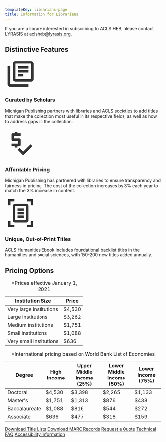 ```yaml
---
templateKey: librarians-page
title: Information for Librarians
---
```

<p class="lead">If you are a library interested in subscribing to ACLS HEB, please contact LYRASIS at <a href="mailto:aclsheb@lyrasis.org">aclsheb@lyrasis.org</a>.</p>

## Distinctive Features

<div class="features">
    <div class="row justify-content-between py-4">
        <div class="col-md-4 text-center">
            <svg xmlns="http://www.w3.org/2000/svg" height="100px" viewBox="0 0 24 24" width="100px" fill="#333333"><title>Library Books Icon</title><path d="M0 0h24v24H0V0z" fill="none"/><path d="M4 6H2v14c0 1.1.9 2 2 2h14v-2H4V6zm16-4H8c-1.1 0-2 .9-2 2v12c0 1.1.9 2 2 2h12c1.1 0 2-.9 2-2V4c0-1.1-.9-2-2-2zm0 14H8V4h12v12zM10 9h8v2h-8zm0 3h4v2h-4zm0-6h8v2h-8z"/></svg>
            <h3 class="proxima-nova">Curated by Scholars</h3>
<p> Michigan Publishing partners with libraries and ACLS societies to add titles that make the collection most useful in its respective fields, as well as how to address gaps in the collection.</p>
        </div>
        <div class="col-md-4 text-center">
            <svg xmlns="http://www.w3.org/2000/svg" enable-background="new 0 0 24 24" height="100px" viewBox="0 0 24 24" width="100px" fill="#333333"><g><title>Dollar sign with checkmark icon</title><path d="M0,0h24v24H0V0z" fill="none"/></g><g><g><path d="M12,13V9c0-0.55-0.45-1-1-1H7V6h5V4H9.5V3h-2v1H6C5.45,4,5,4.45,5,5v4c0,0.55,0.45,1,1,1h4v2H5v2h2.5v1h2v-1H11 C11.55,14,12,13.55,12,13z"/><polygon points="19.59,12.52 13.93,18.17 11.1,15.34 9.69,16.76 13.93,21 21,13.93"/></g></g></svg>
            <h3 class="proxima-nova">Affordable Pricing</h3>
<p> Michigan Publishing has partnered with libraries to ensure transparency and fairness in pricing. The cost of the collection increases by 3% each year to match the 3% increase in content. 
</p>
        </div>
        <div class="col-md-4 text-center">
            <svg xmlns="http://www.w3.org/2000/svg" enable-background="new 0 0 20 20" height="100px" viewBox="0 0 20 20" width="100px" fill="#333333"><title>Document scanner icon</title><rect fill="none" height="20" width="20"/><path d="M6,2.5H3.5V5H2V1h4V2.5z M16.5,5l0-2.5l-2.5,0L14,1l4,0l0,4L16.5,5z M14,17.5h2.5V15H18v4h-4V17.5z M3.5,15l0,2.5l2.5,0 L6,19l-4,0l0-4L3.5,15z M13.49,14.5H6.5l0.01-9h6.99L13.49,14.5z M6.43,4C5.64,4,5,4.67,5,5.5v9C5,15.33,5.64,16,6.43,16h7.14 c0.79,0,1.43-0.67,1.43-1.5v-9C15,4.67,14.36,4,13.57,4H6.43z M12,7H8v1.5h4V7z M12,9.25H8v1.5h4V9.25z M12,11.5H8V13h4V11.5z"/></svg>
            <h3 class="proxima-nova">Unique, Out-of-Print Titles</h3>
<p> ACLS Humanities Ebook includes foundational backlist titles in the humanities and social sciences, with 150-200 new titles added annually.</p>
        </div>
    </div>
</div>

## Pricing Options

<div class="row pt-2 justify-content-between">
    <div class="col-md-6">
        <table class="table">
            <caption>*Prices effective January 1, 2021</caption>
            <thead class="thead-dark proxima-nova">
                <tr>
                    <th scope="col">Institution Size</th>
                    <th scope="col">Price</th>
                </tr>
            </thead>
            <tbody>
                <tr>
                    <td>Very large institutions</td>
                    <td>$4,530</td>
                </tr>
                <tr>
                    <td>Large institutions</td>
                    <td>$3,262</td>
                </tr>
                <tr>
                    <td>Medium institutions</td>
                    <td>$1,751</td>
                </tr>
                <tr>
                    <td>Small institutions</td>
                    <td>$1,088</td>
                </tr>             <tr>
                    <td>Very small institutions</td>
                    <td>$636</td>
                </tr>
   </tbody>
        </table>  </div><div class="row pt-2 justify-content-between">
    <div class="col-md-6">
        <table class="table">
            <caption>*International pricing based on World Bank List of Economies</caption>
            <thead class="thead-dark proxima-nova">
                <tr>    
                <th scope="col">Degree</th>
                <th scope="col">High Income</th>
                <th scope="col">Upper Middle Income (25%)</th>
                <th scope="col">Lower Middle Income (50%)</th>
                <th scope="col">Lower Income (75%)</th>
                </tr>
            </thead>
            <tbody>
                <tr>
                    <td>Doctoral</td>  <td>$4,530</td>
                    <td>$3,398</td>      <td>$2,265</td>   <td>$1,133</td>
                </tr>
                <tr>
                    <td>Master's</td> <td>$1,751</td>
                    <td>$1,313</td>  <td>$876</td>  <td>$438</td>
                </tr>
                <tr>
                  <td>Baccalaureate</td>  <td>$1,088</td>
                    <td>$816</td><td>$544</td><td>$272</td>
                </tr>
                <tr>
                    <td>Associate</td> <td>$636</td>
                    <td>$477</td><td>$318</td><td>$159</td>
                </tr>
            </tbody>
        </table>
    </div>
    <div class="col-md-4">
        <a class="btn btn-lg btn-secondary my-4" href="https://ftp.fulcrum.org/HEB/Title_Lists/">Download Title Lists</a>
        <a class="btn btn-lg btn-secondary my-4" href="https://ftp.fulcrum.org/HEB/MARC/">Download MARC Records</a>
        <a class="btn btn-lg btn-secondary my-4" href="https://www.lyrasis.org/content/Pages/product-details.aspx?pid=6A3CE662-3001-E111-B2CE-00155D0A1702">Request a Quote</a>  <a class="btn btn-lg btn-secondary my-4" href="https://mpub.atlassian.net/wiki/spaces/FPS/pages/66453812/ACLS+HEB">Technical FAQ</a>   <a class="btn btn-lg btn-secondary my-4" href="https://www.fulcrum.org/accessibility/#content">Accessibility Information</a>     
    </div>